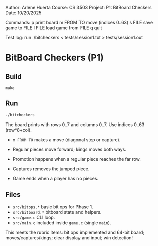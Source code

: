 Author: Arlene Huerta
Course: CS 3503
Project: P1: BitBoard Checkers
Date: 10/20/2025

Commands:
p            print board
m FROM TO    move (indices 0..63)
s FILE       save game to FILE
l FILE       load game from FILE
q            quit

Test log: run ./bitcheckers < tests/session1.txt > tests/session1.out

# BitBoard Checkers (P1)
## Build
```
make
```
## Run
```
./bitcheckers
```


The board prints with rows 0..7 and columns 0..7. Use indices 0..63 (row*8+col).
- `m FROM TO` makes a move (diagonal step or capture).

- Regular pieces move forward; kings moves both ways.
- Promotion happens when a regular piece reaches the far row.
- Captures removes the jumped piece.
- Game ends when a player has no pieces.

## Files
- `src/bitops.*` basic bit ops for Phase 1.
- `src/bitboard.*` bitboard state and helpers.
- `src/game.c` CLI loop.
- `src/main.c` included inside `game.c` (single `main`).

This meets the rubric items: bit ops implemented and 64-bit board; moves/captures/kings; clear display and input; win detection!


